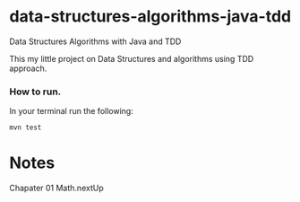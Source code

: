 # data-structures-algorithms-java-tdd
Data Structures Algorithms with Java and TDD

This my little project on Data Structures and algorithms using TDD approach.

### How to run.

In your terminal run the following:
```
mvn test
```


# Notes

Chapater 01
Math.nextUp
